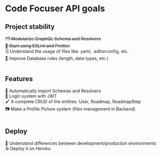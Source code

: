 # Code Focuser API goals

## Project stability

~~🗂 Modularize GraphQL Schema and Resolvers~~ <br>
~~💅 Start using ESLint and Prettier~~ <br>
🗒 Understand the usage of files like .yaml, .editorconfig, etc. <br>
🔐 Improve Database rules (length, data types, etc.) <br>
<br>

## Features

🤖 Automatically import Schemas and Resolvers <br>
🔑 Login system with JWT <br>
🖌 A complete CRUD of the entities: User, Roadmap, RoadmapStep <br>
📷 Make a Profile Picture system (files management in Backend) <br>
<br>

## Deploy

🌿 Understand differences between development/production environments <br>
⚙️ Deploy it on Heroku
